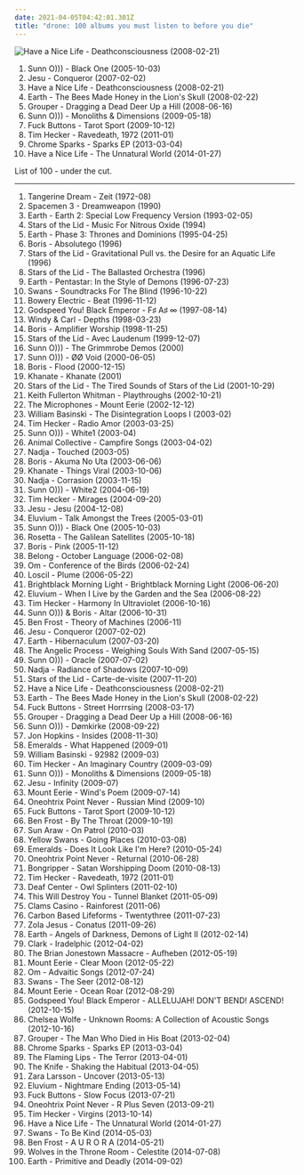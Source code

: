 ```yaml
---
date: 2021-04-05T04:42:01.301Z
title: "drone: 100 albums you must listen to before you die"
---
```

![Have a Nice Life - Deathconsciousness (2008-02-21)](http://coverartarchive.org/release/1b354727-7edb-4216-b416-67a4a9030fb4/27119269087-500.jpg "Have a Nice Life - Deathconsciousness (2008-02-21)")
<ol class="albums">
<li data-cover="http://coverartarchive.org/release/a87bb818-1584-4792-a4ea-ede2a752670f/12224448032-500.jpg" data-tags="drone" role="button">Sunn O))) - Black One (2005-10-03)</li>
<li data-cover="http://coverartarchive.org/release/3a99332d-e326-46d6-acdc-f9935bdb9efb/26240956893-500.jpg" data-tags="post-rock, shoegaze, drone, experimental" role="button">Jesu - Conqueror (2007-02-02)</li>
<li data-cover="http://coverartarchive.org/release/1b354727-7edb-4216-b416-67a4a9030fb4/27119269087-500.jpg" data-tags="shoegaze" role="button">Have a Nice Life - Deathconsciousness (2008-02-21)</li>
<li data-cover="http://coverartarchive.org/release/af17e2e2-6b02-44b8-a848-67c7f66f6803/17517986245-500.jpg" data-tags="drone, instrumental, post-rock" role="button">Earth - The Bees Made Honey in the Lion's Skull (2008-02-22)</li>
<li data-cover="http://coverartarchive.org/release/a3e18cac-ac05-4417-bd21-e2060b817ce9/14755753554-500.jpg" data-tags="ambient" role="button">Grouper - Dragging a Dead Deer Up a Hill (2008-06-16)</li>
<li data-cover="http://coverartarchive.org/release/50f53ceb-8e3c-3508-8c4e-80479bf93040/21129584187-500.jpg" data-tags="drone" role="button">Sunn O))) - Monoliths & Dimensions (2009-05-18)</li>
<li data-cover="https://img.discogs.com/AJR2mCOi8-YyOmaUR6VgzkKqryA=/fit-in/600x600/filters:strip_icc():format(jpeg):mode_rgb():quality(90)/discogs-images/R-1967297-1431603480-2723.jpeg.jpg" data-tags="noise, electronic, drone" role="button">Fuck Buttons - Tarot Sport (2009-10-12)</li>
<li data-cover="https://img.discogs.com/bmbZJ8aWExCVwnl0YhjisV14knI=/fit-in/600x600/filters:strip_icc():format(jpeg):mode_rgb():quality(90)/discogs-images/R-2705982-1297366221.jpeg.jpg" data-tags="ambient, drone" role="button">Tim Hecker - Ravedeath, 1972 (2011-01)</li>
<li data-cover="http://coverartarchive.org/release/aa076b82-9732-4b7f-a404-086fb4177d44/4100519731-500.jpg" data-tags="ambient, experimental, downtempo, drone, synth-pop, leftfield" role="button">Chrome Sparks - Sparks EP (2013-03-04)</li>
<li data-cover="http://coverartarchive.org/release/5983b723-c46b-417c-ba5d-dedb5fde9e6b/21907065051-500.jpg" data-tags="post-punk, shoegaze, drone" role="button">Have a Nice Life - The Unnatural World (2014-01-27)</li>
</ol>
List of 100 - under the cut.
<!-- more -->

_________________

<ol class="albums">
<li data-cover="http://coverartarchive.org/release/716bf38e-9c94-3031-b637-ea3e6a362515/9191770992-500.jpg" data-tags="electronic, space" role="button">
Tangerine Dream - Zeit (1972-08)
</li>
<li data-cover="http://coverartarchive.org/release/dd1ce5b0-d6ce-4c52-b1a2-82c6e1d6fbd5/25884019087-500.jpg" data-tags="psychedelic, drone" role="button">
Spacemen 3 - Dreamweapon (1990)
</li>
<li data-cover="https://img.discogs.com/QPW4f0c-NOmLiXlyif-8uUVQh3c=/fit-in/600x603/filters:strip_icc():format(jpeg):mode_rgb():quality(90)/discogs-images/R-350902-1474027695-1021.jpeg.jpg" data-tags="drone, drone doom" role="button">
Earth - Earth 2: Special Low Frequency Version (1993-02-05)
</li>
<li data-cover="http://coverartarchive.org/release/5da5b6e4-a53e-40bb-a2dc-66619605355c/1099619698-500.jpg" data-tags="ambient, drone" role="button">
Stars of the Lid - Music For Nitrous Oxide (1994)
</li>
<li data-cover="https://img.discogs.com/NF1Av-gjTTdMYEU73RdJH-u0_PE=/fit-in/600x619/filters:strip_icc():format(jpeg):mode_rgb():quality(90)/discogs-images/R-16150803-1604299125-5521.jpeg.jpg" data-tags="drone" role="button">
Earth - Phase 3: Thrones and Dominions (1995-04-25)
</li>
<li data-cover="http://coverartarchive.org/release/0cbb0772-d07f-4d50-9ad2-daefa57515de/12833237719-500.jpg" data-tags="drone" role="button">
Boris - Absolutego (1996)
</li>
<li data-cover="https://img.discogs.com/MAQZuTnqQNZAwMQvkmV0sgeTSjQ=/fit-in/600x600/filters:strip_icc():format(jpeg):mode_rgb():quality(90)/discogs-images/R-53283-1281653093.jpeg.jpg" data-tags="ambient" role="button">
Stars of the Lid - Gravitational Pull vs. the Desire for an Aquatic Life (1996)
</li>
<li data-cover="http://coverartarchive.org/release/859acf52-fdaa-4755-ac35-289bffe2081e/4084262745-500.jpg" data-tags="ambient, drone" role="button">
Stars of the Lid - The Ballasted Orchestra (1996)
</li>
<li data-cover="https://img.discogs.com/pe80Ii1unpA-pe7WB1eUUXU_zps=/fit-in/600x598/filters:strip_icc():format(jpeg):mode_rgb():quality(90)/discogs-images/R-10226360-1501304641-6236.jpeg.jpg" data-tags="stoner rock" role="button">
Earth - Pentastar: In the Style of Demons (1996-07-23)
</li>
<li data-cover="http://coverartarchive.org/release/4e3e2b8a-adfb-3690-b0c3-03b78205049d/1958490670-500.jpg" data-tags="post-rock" role="button">
Swans - Soundtracks For The Blind (1996-10-22)
</li>
<li data-cover="https://img.discogs.com/MS8e20gJS70SvNwQESZFSm7wfD4=/fit-in/600x600/filters:strip_icc():format(jpeg):mode_rgb():quality(90)/discogs-images/R-3134-1499498900-2488.jpeg.jpg" data-tags="shoegaze" role="button">
Bowery Electric - Beat (1996-11-12)
</li>
<li data-cover="http://coverartarchive.org/release/771ae005-6f8b-4831-9350-c3a7fdcb2442/2324127707-500.jpg" data-tags="post-rock" role="button">
Godspeed You! Black Emperor - F♯ A♯ ∞ (1997-08-14)
</li>
<li data-cover="http://coverartarchive.org/release/12a7311e-3fba-4fbe-8d43-dbc3e89bf2b5/16741542353-500.jpg" data-tags="drone" role="button">
Windy & Carl - Depths (1998-03-23)
</li>
<li data-cover="http://coverartarchive.org/release/62965196-d2ef-4200-92f3-6e67dad070cd/3847276873-500.jpg" data-tags="drone, doom metal" role="button">
Boris - Amplifier Worship (1998-11-25)
</li>
<li data-cover="http://coverartarchive.org/release/534bf9a3-6e64-308f-8561-016fcc6a71c5/5409365013-500.jpg" data-tags="ambient, drone" role="button">
Stars of the Lid - Avec Laudenum (1999-12-07)
</li>
<li data-cover="https://img.discogs.com/_jQwbyIaFrSFv2bgTHamg70Tn4Q=/fit-in/600x600/filters:strip_icc():format(jpeg):mode_rgb():quality(90)/discogs-images/R-498119-1156908358.jpeg.jpg" data-tags="drone" role="button">
Sunn O))) - The Grimmrobe Demos (2000)
</li>
<li data-cover="http://coverartarchive.org/release/8c22b1b6-07c9-4ac4-944a-4f5697c0c98b/2817171034-500.jpg" data-tags="drone" role="button">
Sunn O))) - ØØ Void (2000-06-05)
</li>
<li data-cover="http://coverartarchive.org/release/51838493-3a1b-48cf-b7d3-a1dd35aec471/1964934865-500.jpg" data-tags="post-rock, drone" role="button">
Boris - Flood (2000-12-15)
</li>
<li data-cover="http://coverartarchive.org/release/918ce11f-a9fb-4d3c-be10-c0b55e510145/11462273056-500.jpg" data-tags="doom metal, drone metal" role="button">
Khanate - Khanate (2001)
</li>
<li data-cover="http://coverartarchive.org/release/eddc2843-d3dd-48ba-b1c9-2ad509570aaa/3048332836-500.jpg" data-tags="ambient" role="button">
Stars of the Lid - The Tired Sounds of Stars of the Lid (2001-10-29)
</li>
<li data-cover="http://coverartarchive.org/release/1c2f966d-4037-4132-9fd7-9b144ef42326/28239694354-500.jpg" data-tags="drone, ambient, experimental" role="button">
Keith Fullerton Whitman - Playthroughs (2002-10-21)
</li>
<li data-cover="http://coverartarchive.org/release/06d9c01f-1a2d-4466-a653-6279376fc003/16162158180-500.jpg" data-tags="avant-folk, psychedelic folk" role="button">
The Microphones - Mount Eerie (2002-12-12)
</li>
<li data-cover="http://coverartarchive.org/release/f47cfcd8-140d-4293-892f-572f2965b585/18484792876-500.jpg" data-tags="ambient" role="button">
William Basinski - The Disintegration Loops I (2003-02)
</li>
<li data-cover="http://coverartarchive.org/release/444bf23a-1808-4b24-85f5-be36c440a296/17571311348-500.jpg" data-tags="ambient, drone" role="button">
Tim Hecker - Radio Amor (2003-03-25)
</li>
<li data-cover="http://coverartarchive.org/release/dcbffba8-7ec2-40d7-a957-a9c6ea270f04/21797761752-500.jpg" data-tags="drone" role="button">
Sunn O))) - White1 (2003-04)
</li>
<li data-cover="http://coverartarchive.org/release/40170c08-13a6-4c5b-8fed-f272338a3265/25471452169-500.jpg" data-tags="folk, experimental, ambient" role="button">
Animal Collective - Campfire Songs (2003-04-02)
</li>
<li data-cover="http://coverartarchive.org/release/9c4d2fcd-2578-4b19-875b-8836ecf1f179/2704214622-500.jpg" data-tags="drone" role="button">
Nadja - Touched (2003-05)
</li>
<li data-cover="https://img.discogs.com/aKa3diJi3OzltEG8-tobhk2bK6o=/fit-in/200x200/filters:strip_icc():format(jpeg):mode_rgb():quality(90)/discogs-images/R-1334231-1210541514.jpeg.jpg" data-tags="stoner rock" role="button">
Boris - Akuma No Uta (2003-06-06)
</li>
<li data-cover="http://coverartarchive.org/release/5fcd1034-917b-4218-808a-7404fa52d1ad/4523575650-500.jpg" data-tags="doom metal, drone, drone doom" role="button">
Khanate - Things Viral (2003-10-06)
</li>
<li data-cover="http://coverartarchive.org/release/8ab44b9d-0e3f-4538-bbe5-d83e5bcf25eb/14964010488-500.jpg" data-tags="drone" role="button">
Nadja - Corrasion (2003-11-15)
</li>
<li data-cover="http://coverartarchive.org/release/6a291bd0-cc9d-41b8-899b-b1519b0b5034/21797764256-500.jpg" data-tags="drone, drone metal" role="button">
Sunn O))) - White2 (2004-06-19)
</li>
<li data-cover="http://coverartarchive.org/release/08bdfc62-6113-4db3-9b08-a2b2f2f8ccf6/16162049576-500.jpg" data-tags="ambient" role="button">
Tim Hecker - Mirages (2004-09-20)
</li>
<li data-cover="http://coverartarchive.org/release/9b091bcd-f336-3381-a7c3-8783dff901d7/2536665650-500.jpg" data-tags="shoegaze, sludge" role="button">
Jesu - Jesu (2004-12-08)
</li>
<li data-cover="http://coverartarchive.org/release/0eab1347-285e-465a-ab35-dfbd0fa70287/2311092549-500.jpg" data-tags="ambient" role="button">
Eluvium - Talk Amongst the Trees (2005-03-01)
</li>
<li data-cover="http://coverartarchive.org/release/a87bb818-1584-4792-a4ea-ede2a752670f/12224448032-500.jpg" data-tags="drone" role="button">
Sunn O))) - Black One (2005-10-03)
</li>
<li data-cover="https://img.discogs.com/TY--EiotMwrgw-L9b_HXkHvSPh8=/fit-in/600x600/filters:strip_icc():format(jpeg):mode_rgb():quality(90)/discogs-images/R-3762871-1343401853-1173.jpeg.jpg" data-tags="post-metal, sludge" role="button">
Rosetta - The Galilean Satellites (2005-10-18)
</li>
<li data-cover="http://coverartarchive.org/release/4a3d60d3-90ea-4a90-938a-06b2aee41bd3/12833333732-500.jpg" data-tags="stoner rock, japanese" role="button">
Boris - Pink (2005-11-12)
</li>
<li data-cover="http://coverartarchive.org/release/62b3c1b2-1ecf-449e-b0ce-f972736da46e/19073869053-500.jpg" data-tags="ambient, drone" role="button">
Belong - October Language (2006-02-08)
</li>
<li data-cover="http://coverartarchive.org/release/9be388a8-425f-46d6-b7aa-b6cafb45d655/11089439848-500.jpg" data-tags="stoner metal, stoner rock, psychedelic" role="button">
Om - Conference of the Birds (2006-02-24)
</li>
<li data-cover="http://coverartarchive.org/release/78b8aeea-812d-46e8-8711-0df46f60623e/14116192207-500.jpg" data-tags="ambient" role="button">
Loscil - Plume (2006-05-22)
</li>
<li data-cover="https://img.discogs.com/EDbALn2k6ZQKaGAePI_jnoP9Efs=/fit-in/450x450/filters:strip_icc():format(jpeg):mode_rgb():quality(90)/discogs-images/R-726345-1158836353.gif.jpg" data-tags="indie, psychedelic, new weird america, emusic" role="button">
Brightblack Morning Light - Brightblack Morning Light (2006-06-20)
</li>
<li data-cover="https://img.discogs.com/LiBLEXXbu4RaadKzfGtBRBy8PeA=/fit-in/600x590/filters:strip_icc():format(jpeg):mode_rgb():quality(90)/discogs-images/R-842568-1536010524-6050.jpeg.jpg" data-tags="instrumental, ambient, drone" role="button">
Eluvium - When I Live by the Garden and the Sea (2006-08-22)
</li>
<li data-cover="http://coverartarchive.org/release/8e0fa69a-067f-4c2a-8d78-61d3951302cb/25534985964-500.jpg" data-tags="ambient" role="button">
Tim Hecker - Harmony In Ultraviolet (2006-10-16)
</li>
<li data-cover="http://coverartarchive.org/release/441e27af-1bab-4295-9a07-76b5d534766c/12049469320-500.jpg" data-tags="drone, drone doom, experimental" role="button">
Sunn O))) & Boris - Altar (2006-10-31)
</li>
<li data-cover="http://coverartarchive.org/release/622ac912-8b5d-463a-bad4-52dc1616c118/15785742859-500.jpg" data-tags="ambient, electronic, experimental" role="button">
Ben Frost - Theory of Machines (2006-11)
</li>
<li data-cover="http://coverartarchive.org/release/3a99332d-e326-46d6-acdc-f9935bdb9efb/26240956893-500.jpg" data-tags="post-rock, shoegaze, drone, experimental" role="button">
Jesu - Conqueror (2007-02-02)
</li>
<li data-cover="http://coverartarchive.org/release/dc29f643-e2d3-4801-b0fe-db736a18fa4a/2386372698-500.jpg" data-tags="drone" role="button">
Earth - Hibernaculum (2007-03-20)
</li>
<li data-cover="http://coverartarchive.org/release/bafedfd5-3f00-34b7-8028-7ec83969dc3f/4890270894-500.jpg" data-tags="drone metal, shoegaze" role="button">
The Angelic Process - Weighing Souls With Sand (2007-05-15)
</li>
<li data-cover="https://img.discogs.com/vV5e0nj9KLaUSAaLVABGD6JYwTE=/fit-in/600x596/filters:strip_icc():format(jpeg):mode_rgb():quality(90)/discogs-images/R-2045702-1260577659.jpeg.jpg" data-tags="drone" role="button">
Sunn O))) - Oracle (2007-07-02)
</li>
<li data-cover="http://coverartarchive.org/release/77a1a942-8b33-4e13-b746-0e74ee054512/1059780038-500.jpg" data-tags="drone" role="button">
Nadja - Radiance of Shadows (2007-10-09)
</li>
<li data-cover="http://coverartarchive.org/release/07eb0a3f-02f2-4686-b946-cd738fdc4eef/14969454659-500.jpg" data-tags="ambient" role="button">
Stars of the Lid - Carte-de-visite (2007-11-20)
</li>
<li data-cover="http://coverartarchive.org/release/1b354727-7edb-4216-b416-67a4a9030fb4/27119269087-500.jpg" data-tags="shoegaze" role="button">
Have a Nice Life - Deathconsciousness (2008-02-21)
</li>
<li data-cover="http://coverartarchive.org/release/af17e2e2-6b02-44b8-a848-67c7f66f6803/17517986245-500.jpg" data-tags="drone, instrumental, post-rock" role="button">
Earth - The Bees Made Honey in the Lion's Skull (2008-02-22)
</li>
<li data-cover="http://coverartarchive.org/release/e1c1bbd3-c98b-4212-bc93-5784f5d81817/5142385480-500.jpg" data-tags="experimental, noise" role="button">
Fuck Buttons - Street Horrrsing (2008-03-17)
</li>
<li data-cover="http://coverartarchive.org/release/a3e18cac-ac05-4417-bd21-e2060b817ce9/14755753554-500.jpg" data-tags="ambient" role="button">
Grouper - Dragging a Dead Deer Up a Hill (2008-06-16)
</li>
<li data-cover="http://coverartarchive.org/release/23e49586-fa2e-43ab-8b57-9e56b9221954/16445937734-500.jpg" data-tags="drone, live, drone doom" role="button">
Sunn O))) - Dømkirke (2008-09-22)
</li>
<li data-cover="https://img.discogs.com/gLtasc4YdPfhI_cAO0cFnxYY834=/fit-in/514x441/filters:strip_icc():format(jpeg):mode_rgb():quality(90)/discogs-images/R-2190931-1328925033.jpeg.jpg" data-tags="indie, downtempo, idm" role="button">
Jon Hopkins - Insides (2008-11-30)
</li>
<li data-cover="http://coverartarchive.org/release/63a1accf-dc05-4031-91a7-2dcf7853a586/19647004657-500.jpg" data-tags="ambient, drone" role="button">
Emeralds - What Happened (2009-01)
</li>
<li data-cover="http://coverartarchive.org/release/81f85cc7-f015-4eea-9af6-d38bcc589e19/7892784186-500.jpg" data-tags="ambient, drone" role="button">
William Basinski - 92982 (2009-03)
</li>
<li data-cover="http://coverartarchive.org/release/49324b44-8f0d-4365-aab8-1e6a033cb899/16162035974-500.jpg" data-tags="ambient" role="button">
Tim Hecker - An Imaginary Country (2009-03-09)
</li>
<li data-cover="http://coverartarchive.org/release/50f53ceb-8e3c-3508-8c4e-80479bf93040/21129584187-500.jpg" data-tags="drone" role="button">
Sunn O))) - Monoliths & Dimensions (2009-05-18)
</li>
<li data-cover="https://img.discogs.com/kFxILaeR0miu9E9n19Ohx9HL24E=/fit-in/350x314/filters:strip_icc():format(jpeg):mode_rgb():quality(90)/discogs-images/R-1876339-1249498435.jpeg.jpg" data-tags="drone, post-metal" role="button">
Jesu - Infinity (2009-07)
</li>
<li data-cover="http://coverartarchive.org/release/70a9ffba-a48f-3255-9b27-4c55f98e2f80/25306984045-500.jpg" data-tags="shoegaze, folk, drone" role="button">
Mount Eerie - Wind's Poem (2009-07-14)
</li>
<li data-cover="http://coverartarchive.org/release/968c5ff8-f579-4d44-a241-25ec42124803/2909531371-500.jpg" data-tags="ambient, new age, drone" role="button">
Oneohtrix Point Never - Russian Mind (2009-10)
</li>
<li data-cover="https://img.discogs.com/AJR2mCOi8-YyOmaUR6VgzkKqryA=/fit-in/600x600/filters:strip_icc():format(jpeg):mode_rgb():quality(90)/discogs-images/R-1967297-1431603480-2723.jpeg.jpg" data-tags="noise, electronic, drone" role="button">
Fuck Buttons - Tarot Sport (2009-10-12)
</li>
<li data-cover="http://coverartarchive.org/release/7307962a-8338-412c-a94f-026fdc724ffb/19064227325-500.jpg" data-tags="drone, noise" role="button">
Ben Frost - By The Throat (2009-10-19)
</li>
<li data-cover="http://coverartarchive.org/release/47cd1818-ff1b-3960-9e50-52d2a20749b2/15764509550-500.jpg" data-tags="psychedelic" role="button">
Sun Araw - On Patrol (2010-03)
</li>
<li data-cover="http://coverartarchive.org/release/b2582f81-85a6-4c66-b55f-f299d3a466c7/18869751926-500.jpg" data-tags="noise, ambient" role="button">
Yellow Swans - Going Places (2010-03-08)
</li>
<li data-cover="http://coverartarchive.org/release/30aa96f5-ad33-4d93-91b2-055eb59d94f4/14356905603-500.jpg" data-tags="electronic, ambient, editions mego" role="button">
Emeralds - Does It Look Like I'm Here? (2010-05-24)
</li>
<li data-cover="http://coverartarchive.org/release/a96ee369-9d38-4b13-a8c4-dab190519fc0/4753528871-500.jpg" data-tags="editions mego" role="button">
Oneohtrix Point Never - Returnal (2010-06-28)
</li>
<li data-cover="https://img.discogs.com/4eXy0sIWpoRa_oCXpu44OiNqI74=/fit-in/600x600/filters:strip_icc():format(jpeg):mode_rgb():quality(90)/discogs-images/R-2414844-1562770547-1307.jpeg.jpg" data-tags="sludge, doom metal, doom" role="button">
Bongripper - Satan Worshipping Doom (2010-08-13)
</li>
<li data-cover="https://img.discogs.com/bmbZJ8aWExCVwnl0YhjisV14knI=/fit-in/600x600/filters:strip_icc():format(jpeg):mode_rgb():quality(90)/discogs-images/R-2705982-1297366221.jpeg.jpg" data-tags="ambient, drone" role="button">
Tim Hecker - Ravedeath, 1972 (2011-01)
</li>
<li data-cover="https://img.discogs.com/PLfFSlFLrj8RiIlsx1fPZDQTYSA=/fit-in/333x333/filters:strip_icc():format(jpeg):mode_rgb():quality(90)/discogs-images/R-2706608-1297389684.jpeg.jpg" data-tags="ambient" role="button">
Deaf Center - Owl Splinters (2011-02-10)
</li>
<li data-cover="http://coverartarchive.org/release/be65cd51-9d05-339f-8fd2-07c9f174c736/21716514907-500.jpg" data-tags="post-rock" role="button">
This Will Destroy You - Tunnel Blanket (2011-05-09)
</li>
<li data-cover="https://img.discogs.com/EUFvZLLBURFJSCmM8XtVarK8f0c=/fit-in/600x595/filters:strip_icc():format(jpeg):mode_rgb():quality(90)/discogs-images/R-2873150-1348618190-4389.jpeg.jpg" data-tags="ambient, experimental, lo-fi" role="button">
Clams Casino - Rainforest (2011-06)
</li>
<li data-cover="http://coverartarchive.org/release/d2feb107-82ac-4bfd-b712-b956c335c978/2605423742-500.jpg" data-tags="ambient" role="button">
Carbon Based Lifeforms - Twentythree (2011-07-23)
</li>
<li data-cover="http://coverartarchive.org/release/4b96bb65-9831-4c26-a3d1-0455a4fa4805/2292051184-500.jpg" data-tags="electronic, electronica, art pop" role="button">
Zola Jesus - Conatus (2011-09-26)
</li>
<li data-cover="http://coverartarchive.org/release/3466ac05-d0af-43d4-8650-9df083a9315c/2386440220-500.jpg" data-tags="instrumental, drone, stoner metal, doom jazz" role="button">
Earth - Angels of Darkness, Demons of Light II (2012-02-14)
</li>
<li data-cover="https://img.discogs.com/J85ybqtHuDBxfev7ARtE4s4IsUo=/fit-in/600x600/filters:strip_icc():format(jpeg):mode_rgb():quality(90)/discogs-images/R-4539-1165925325.jpeg.jpg" data-tags="ambient, post-rock, downtempo, electro, techno, abstract, warp, idm, drone, warp records, folktronica, modern classical, club/dance, aboriginal, 2012 wowish, alternative-indie rock, electronic superhighway, favourite electronic albums" role="button">
Clark - Iradelphic (2012-04-02)
</li>
<li data-cover="http://coverartarchive.org/release/3504f670-3ee5-4954-b8e1-a6cb28b5af02/11904296141-500.jpg" data-tags="drone, psychedelic rock, 10s, neo-psychedelia, 2012 releases, raga rock" role="button">
The Brian Jonestown Massacre - Aufheben (2012-05-19)
</li>
<li data-cover="http://coverartarchive.org/release/ee805eba-996b-48c6-bccb-52b6ff5f4dd7/1017565236-500.jpg" data-tags="folk, indie, drone" role="button">
Mount Eerie - Clear Moon (2012-05-22)
</li>
<li data-cover="https://img.discogs.com/EnYWgQxYUX8EoA6Axf9i97pK5ls=/fit-in/600x600/filters:strip_icc():format(jpeg):mode_rgb():quality(90)/discogs-images/R-3743189-1343483805-4203.jpeg.jpg" data-tags="psychedelic, spiritual, stoner, psychedelic rock" role="button">
Om - Advaitic Songs (2012-07-24)
</li>
<li data-cover="http://coverartarchive.org/release/f4a636f1-4732-4bc0-8559-66b8b3bc345f/1940789966-500.jpg" data-tags="post-rock, experimental" role="button">
Swans - The Seer (2012-08-12)
</li>
<li data-cover="http://coverartarchive.org/release/4ab404df-e236-4c87-a0d4-4afe3377fea3/4794556055-500.jpg" data-tags="indie, rock, indie rock, post-rock, drone, drone rock, 10s, anacortes, p w elverum and sun ltd, zsenialis bazdmeg, shermwave, hella gooda chedder" role="button">
Mount Eerie - Ocean Roar (2012-08-29)
</li>
<li data-cover="http://coverartarchive.org/release/7067908c-402e-4c17-99af-4c509b89d91c/25247846466-500.jpg" data-tags="post-rock, rock, drone" role="button">
Godspeed You! Black Emperor - ALLELUJAH! DON'T BEND! ASCEND! (2012-10-15)
</li>
<li data-cover="http://coverartarchive.org/release/8589ba2a-e62a-418d-a04d-1ee032197dd3/17775653396-500.jpg" data-tags="folk, andrew, ccm, donald trump, david orton" role="button">
Chelsea Wolfe - Unknown Rooms: A Collection of Acoustic Songs (2012-10-16)
</li>
<li data-cover="http://coverartarchive.org/release/3a7c5685-ef6a-4a7f-a834-9002cfa32987/16156029424-500.jpg" data-tags="ambient, slowcore, kranky" role="button">
Grouper - The Man Who Died in His Boat (2013-02-04)
</li>
<li data-cover="http://coverartarchive.org/release/aa076b82-9732-4b7f-a404-086fb4177d44/4100519731-500.jpg" data-tags="ambient, experimental, downtempo, drone, synth-pop, leftfield" role="button">
Chrome Sparks - Sparks EP (2013-03-04)
</li>
<li data-cover="https://img.discogs.com/S26wNV1io5Yx19HkUbg1YwRa9ug=/fit-in/600x600/filters:strip_icc():format(jpeg):mode_rgb():quality(90)/discogs-images/R-6999033-1431357387-8924.jpeg.jpg" data-tags="experimental, neo-psychedelia" role="button">
The Flaming Lips - The Terror (2013-04-01)
</li>
<li data-cover="http://coverartarchive.org/release/0e53fb9f-88ae-47cd-961e-e19da29c3123/3786345065-500.jpg" data-tags="experimental, electronic, dark ambient" role="button">
The Knife - Shaking the Habitual (2013-04-05)
</li>
<li data-cover="http://coverartarchive.org/release/abf8a774-f31b-463b-8579-cb5a553ad833/14524742257-500.jpg" data-tags="swedish" role="button">
Zara Larsson - Uncover (2013-05-13)
</li>
<li data-cover="https://img.discogs.com/z-fTox03wZELj58v0OCm82wLJuE=/fit-in/600x600/filters:strip_icc():format(jpeg):mode_rgb():quality(90)/discogs-images/R-4534534-1367702843-9508.jpeg.jpg" data-tags="ambient" role="button">
Eluvium - Nightmare Ending (2013-05-14)
</li>
<li data-cover="https://img.discogs.com/RWsLe0S0gkJDpk2JpSNNvDhxjeQ=/fit-in/600x600/filters:strip_icc():format(jpeg):mode_rgb():quality(90)/discogs-images/R-4743022-1374496453-8092.jpeg.jpg" data-tags="electronic" role="button">
Fuck Buttons - Slow Focus (2013-07-21)
</li>
<li data-cover="https://img.discogs.com/_2BvjrSWfL8dF0dUB9ozs2G-HqE=/fit-in/500x496/filters:strip_icc():format(jpeg):mode_rgb():quality(90)/discogs-images/R-5944567-1406999137-4548.jpeg.jpg" data-tags="vaporwave, electronic" role="button">
Oneohtrix Point Never - R Plus Seven (2013-09-21)
</li>
<li data-cover="http://coverartarchive.org/release/e734d1be-223c-421a-8481-c01aee4f7ea2/27727431963-500.jpg" data-tags="ambient" role="button">
Tim Hecker - Virgins (2013-10-14)
</li>
<li data-cover="http://coverartarchive.org/release/5983b723-c46b-417c-ba5d-dedb5fde9e6b/21907065051-500.jpg" data-tags="post-punk, shoegaze, drone" role="button">
Have a Nice Life - The Unnatural World (2014-01-27)
</li>
<li data-cover="http://coverartarchive.org/release/01430596-3eaa-4d2f-8198-8e15aac948bd/7269530596-500.jpg" data-tags="post-rock" role="button">
Swans - To Be Kind (2014-05-03)
</li>
<li data-cover="http://coverartarchive.org/release/84ddaa78-a391-45ca-b4e0-ee022eac2cf7/9272750330-500.jpg" data-tags="experimental, drone" role="button">
Ben Frost - A U R O R A (2014-05-21)
</li>
<li data-cover="http://coverartarchive.org/release/997a791c-e17c-4b7b-9177-12f548c994cd/7387728505-500.jpg" data-tags="ambient" role="button">
Wolves in the Throne Room - Celestite (2014-07-08)
</li>
<li data-cover="http://coverartarchive.org/release/3ddecc40-0a49-4651-93f9-37f56039c717/26273077269-500.jpg" data-tags="drone, stoner rock, psychedelic" role="button">
Earth - Primitive and Deadly (2014-09-02)
</li>
</ol>